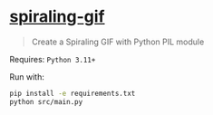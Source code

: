 # [spiraling-gif](https://github.com/kenny-kvibe/spiraling-gif)

> Create a Spiraling GIF with Python PIL module

Requires: `Python 3.11+`

Run with:

```sh
pip install -e requirements.txt
python src/main.py
```
